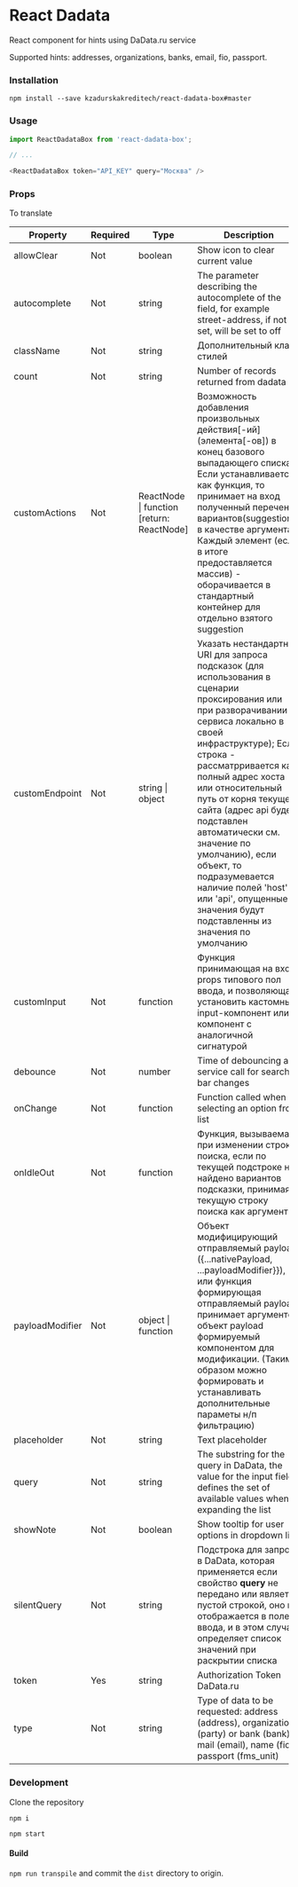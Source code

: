 # React Dadata
React component for hints using DaData.ru service

Supported hints: addresses, organizations, banks, email, fio, passport.

### Installation
```
npm install --save kzadurskakreditech/react-dadata-box#master
```


### Usage
```javascript
import ReactDadataBox from 'react-dadata-box';

// ...

<ReactDadataBox token="API_KEY" query="Москва" />
```

### Props
To translate

| Property  | Required | Type | Description | Default |
| ------------- | ------------- | ------------- | ------------- | ------------- |
| allowClear | Not | boolean | Show icon to clear current value | false |
| autocomplete | Not | string | The parameter describing the autocomplete of the field, for example street-address, if not set, will be set to off | "off" |
| className | Not | string | Дополнительный класс стилей | |
| count | Not | string | Number of records returned from dadata | 10 |
| customActions | Not | ReactNode &#124; function [return: ReactNode] | Возможность добавления произвольных действия\[-ий\](элемента\[-ов\]) в конец базового выпадающего списка. Если устанавливается как функция, то принимает на вход полученный перечень вариантов(suggestions) в качестве аргумента. Каждый элемент (если в итоге предоставляется массив) - оборачивается в стандартный контейнер для отдельно взятого suggestion | |
| customEndpoint | Not | string &#124; object | Указать нестандартный URI для запроса подсказок (для использования в сценарии проксирования или при разворачивании сервиса локально в своей инфраструктуре); Если строка - рассматрривается как полный адрес хоста или относительный путь от корня текущего сайта (адрес api будет подставлен автоматически см. значение по умолчанию), если объект, то подразумевается наличие полей 'host' и/или 'api', опущенные значения будут подставленны из значения по умолчанию |{<br/>&nbsp;&nbsp;host: 'https://suggestions.dadata.ru',<br/>&nbsp;&nbsp;api: 'suggestions/api/4_1/rs/suggest'<br/>}|
| customInput | Not | function | Функция принимающая на вход props типового пол ввода, и позволяющая установить кастомный input-компонент или компонент с аналогичной сигнатурой | `(params) => <input { ...params } />`
| debounce | Not | number | Time of debouncing a service call for search bar changes | 350 ms |
| onChange | Not | function | Function called when selecting an option from list | |
| onIdleOut | Not | function | Функция, вызываемая при изменении строки поиска, если по текущей подстроке не найдено вариантов подсказки, принимая текущую строку поиска как аргумент | |
| payloadModifier | Not | object &#124; function | Объект модифицирующий отправляемый payload ({...nativePayload, ...payloadModifier}}), или функция формирующая отправляемый payload, принимает аргументом объект payload формируемый компонентом для модификации. (Таким образом можно формировать и устанавливать дополнительные параметы н/п фильтрацию) | |
| placeholder | Not | string | Text placeholder | |
| query | Not | string | The substring for the query in DaData, the value for the input field, defines the set of available values ​​when expanding the list | |
| showNote | Not | boolean | Show tooltip for user options in dropdown list | true |
| silentQuery | Not | string | Подстрока для запроса в DaData, которая применяется если свойство **query** не передано или является пустой строкой, оно не отображается в поле ввода, и в этом случае определяет список значений при раскрытии списка | |
| token | Yes | string | Authorization Token DaData.ru | |
| type | Not | string | Type of data to be requested: address (address), organization (party) or bank (bank), mail (email), name (fio), passport (fms_unit) | "address" |

### Development

Clone the repository

`npm i`

`npm start`

#### Build

`npm run transpile`
and commit the `dist` directory to origin.

